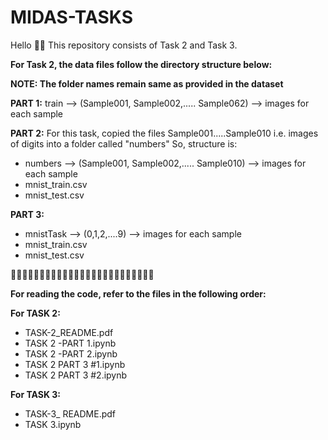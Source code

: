 # MIDAS-TASKS

 
 Hello 👋🏻
 This repository consists of Task 2 and Task 3.
 
 **For Task 2, the data files follow the directory structure below:**
 
**NOTE: The folder names remain same as provided in the dataset**
 
 
 **PART 1:** 
 train --> (Sample001, Sample002,..... Sample062) --> images for each sample
 
 **PART 2:** 
 For this task, copied the files Sample001.....Sample010 i.e. images of digits into a folder called "numbers"
 So, structure is:
 
 - numbers --> (Sample001, Sample002,..... Sample010) --> images for each sample
 - mnist_train.csv
 - mnist_test.csv
 
 
 **PART 3:** 
 - mnistTask --> (0,1,2,....9) --> images for each sample
 - mnist_train.csv
 - mnist_test.csv
 
🔸🔸🔸🔸🔸🔸🔸🔸🔸🔸🔸🔸🔸🔸🔸🔸🔸🔸🔸🔸🔸🔸🔸🔸🔸
 
 **For reading the code, refer to the files in the following order:**
 
 **For TASK 2:** 
 
 - TASK-2_README.pdf
 - TASK 2 -PART 1.ipynb
 - TASK 2 -PART 2.ipynb
 - TASK 2 PART 3 #1.ipynb
 - TASK 2 PART 3 #2.ipynb
 
 **For TASK 3:**
 - TASK-3_ README.pdf
 - TASK 3.ipynb
 
 
 
 

